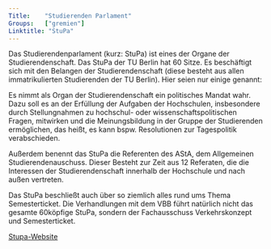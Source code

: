 ```yaml
---
Title:	  "Studierenden Parlament"
Groups:	  ["gremien"]
Linktitle: "StuPa"
---
```

Das Studierendenparlament (kurz: StuPa) ist eines der Organe der Studierendenschaft. Das StuPa der TU Berlin hat 60 Sitze. Es beschäftigt sich mit den Belangen der Studierendenschaft (diese besteht aus allen immatrikulierten Studierenden der TU Berlin). Hier seien nur einige genannt: 

Es nimmt als Organ der Studierendenschaft ein politisches Mandat wahr. Dazu soll es an der Erfüllung der Aufgaben der Hochschulen, insbesondere durch Stellungnahmen zu hochschul- oder wissenschaftspolitischen Fragen, mitwirken und die Meinungsbildung in der Gruppe der Studierenden ermöglichen, das heißt, es kann bspw. Resolutionen zur Tagespolitik verabschieden. 

Außerdem benennt das StuPa die Referenten des AStA, dem Allgemeinen Studierendenauschuss. Dieser Besteht zur Zeit aus 12 Referaten, die die Interessen der Studierendenschaft innerhalb der Hochschule und nach außen vertreten.

Das StuPa beschließt auch über so ziemlich alles rund ums Thema Semesterticket. Die Verhandlungen mit dem VBB führt natürlich nicht das gesamte 60köpfige StuPa, sondern der Fachausschuss Verkehrskonzept und Semesterticket. 

[Stupa-Website](https://www.stupa.tu-berlin.de/)
